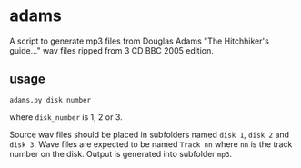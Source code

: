 # adams
A script to generate mp3 files from Douglas Adams "The Hitchhiker's guide..." wav files ripped from 3 CD BBC 2005 edition.
## usage
```
adams.py disk_number
```
where `disk_number` is 1, 2 or 3. 

Source wav files should be placed in subfolders named `disk 1`, `disk 2` and `disk 3`.
Wave files are expected to be named `Track nn` where `nn` is the track number on the disk.
Output is generated into subfolder `mp3`.
